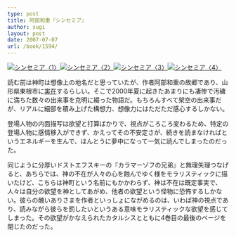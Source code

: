 ```yaml
---
type: post
title: 阿部和重『シンセミア』
author: sugi
layout: post
date: 2007-07-07
url: /book/1594/
---
```

<a href="http://www.amazon.co.jp/exec/obidos/ASIN/4022643773/chezsugi-22/ref=nosim/" target="_blank" name="amazletlink"><img class="alignleft" src="http://ec2.images-amazon.com/images/I/51YJ4V9ARKL.SL160.jpg" alt="シンセミア〈1〉" /></a><a href="http://www.amazon.co.jp/exec/obidos/ASIN/4022643781/chezsugi-22/ref=nosim/" target="_blank" name="amazletlink"><img class="alignleft" src="http://ec2.images-amazon.com/images/I/51FKVA4NYJL.SL160.jpg" alt="シンセミア〈2〉" /></a><a href="http://www.amazon.co.jp/exec/obidos/ASIN/402264379X/chezsugi-22/ref=nosim/" target="_blank" name="amazletlink"><img class="alignleft" src="http://ec2.images-amazon.com/images/I/519Q4J51K2L.SL160.jpg" alt="シンセミア〈3〉" /></a><a href="http://www.amazon.co.jp/exec/obidos/ASIN/4022643803/chezsugi-22/ref=nosim/" target="_blank" name="amazletlink"><img class="alignleft" src="http://ec2.images-amazon.com/images/I/51ZVGC2GMQL.SL160.jpg" alt="シンセミア〈4〉" /></a>

読む前は神町は想像上の地名だと思っていたが、作者阿部和重の故郷であり、山形県東根市に[実在](http://maps.google.co.jp/maps?f=q&amp;hl=ja&amp;geocode=&amp;q=%E5%B1%B1%E5%BD%A2%E7%9C%8C%E6%9D%B1%E6%A0%B9%E5%B8%82%E7%A5%9E%E7%94%BA&amp;ie=UTF8&amp;ll=38.416342,140.37343&amp;spn=0.030464,0.046606&amp;z=14&amp;iwloc=addr&amp;om=1)するらしい。そこで2000年夏に起きたあまりにも凄惨で汚穢に満ちた数々の出来事を克明に綴った物語だ。もちろんすべて架空の出来事だが、リアルに細部を積み上げた構想力、想像力にはただただ感心するしかない。

登場人物の内面描写は欲望と打算ばかりで、視点がころころ変わるため、特定の登場人物に感情移入ができず、かえってその不安定さが、続きを読まなければというエネルギーを生んで、ほんとうに夢中になって一気に読んでしまったのだった。

同じように分厚いドストエフスキーの『カラマーゾフの兄弟』と無理矢理つなげると、あちらでは、神の不在が人々の心を蝕んでゆく様をモラリスティックに描いたけど、こちらは神町という名前にもかかわらず、神は不在は既定事実で、人々は自分の欲望を神としてあがめ、他者の欲望という怪物に恐怖するしかない。彼らの醜いありさまを作者といっしょにながめるのは、いわば神の視点であり、読みながら彼らを罰したいというある意味モラリスティックな欲望を感じてしまった。その欲望がかなえられたカタルシスとともに4巻目の最後のページを閉じたのだった。
